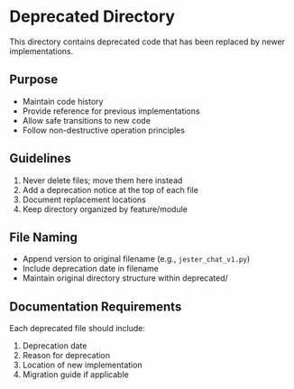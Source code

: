 # Deprecated Directory

This directory contains deprecated code that has been replaced by newer implementations.

## Purpose
- Maintain code history
- Provide reference for previous implementations
- Allow safe transitions to new code
- Follow non-destructive operation principles

## Guidelines
1. Never delete files; move them here instead
2. Add a deprecation notice at the top of each file
3. Document replacement locations
4. Keep directory organized by feature/module

## File Naming
- Append version to original filename (e.g., `jester_chat_v1.py`)
- Include deprecation date in filename
- Maintain original directory structure within deprecated/

## Documentation Requirements
Each deprecated file should include:
1. Deprecation date
2. Reason for deprecation
3. Location of new implementation
4. Migration guide if applicable 